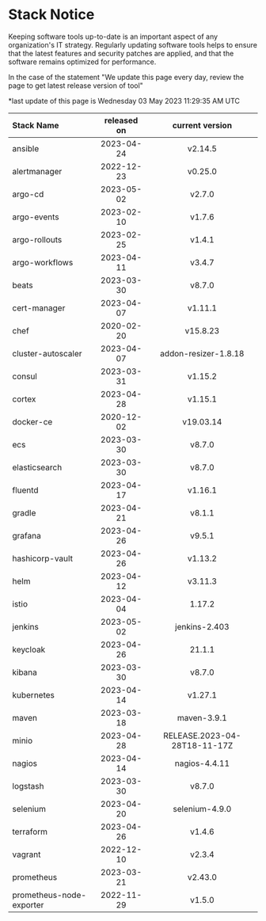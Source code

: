 # Stack Notice  
  

Keeping software tools up-to-date is an important aspect of any organization's IT strategy. Regularly updating software tools helps to ensure that the latest features and security patches are applied, and that the software remains optimized for performance.

In the case of the statement "We update this page every day, review the page to get latest release version of tool"  

*last update of this page is Wednesday 03 May 2023 11:29:35 AM UTC

<center>

| Stack Name | released on    | current version    |
| :----- | :---: | :---: |
|ansible|2023-04-24|v2.14.5|
|alertmanager|2022-12-23|v0.25.0|
|argo-cd|2023-05-02|v2.7.0|
|argo-events|2023-02-10|v1.7.6|
|argo-rollouts|2023-02-25|v1.4.1|
|argo-workflows|2023-04-11|v3.4.7|
|beats|2023-03-30|v8.7.0|
|cert-manager|2023-04-07|v1.11.1|
|chef|2020-02-20|v15.8.23|
|cluster-autoscaler|2023-04-07|addon-resizer-1.8.18|
|consul|2023-03-31|v1.15.2|
|cortex|2023-04-28|v1.15.1|
|docker-ce|2020-12-02|v19.03.14|
|ecs|2023-03-30|v8.7.0|
|elasticsearch|2023-03-30|v8.7.0|
|fluentd|2023-04-17|v1.16.1|
|gradle|2023-04-21|v8.1.1|
|grafana|2023-04-26|v9.5.1|
|hashicorp-vault|2023-04-26|v1.13.2|
|helm|2023-04-12|v3.11.3|
|istio|2023-04-04|1.17.2|
|jenkins|2023-05-02|jenkins-2.403|
|keycloak|2023-04-26|21.1.1|
|kibana|2023-03-30|v8.7.0|
|kubernetes|2023-04-14|v1.27.1|
|maven|2023-03-18|maven-3.9.1|
|minio|2023-04-28|RELEASE.2023-04-28T18-11-17Z|
|nagios|2023-04-14|nagios-4.4.11|
|logstash|2023-03-30|v8.7.0|
|selenium|2023-04-20|selenium-4.9.0|
|terraform|2023-04-26|v1.4.6|
|vagrant|2022-12-10|v2.3.4|
|prometheus|2023-03-21|v2.43.0|
|prometheus-node-exporter|2022-11-29|v1.5.0|

</center>
